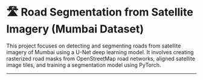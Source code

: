 # 🛣️ Road Segmentation from Satellite Imagery (Mumbai Dataset)

This project focuses on detecting and segmenting roads from satellite imagery of Mumbai using a U-Net deep learning model. It involves creating rasterized road masks from OpenStreetMap road networks, aligned satellite image tiles, and training a segmentation model using PyTorch.

---




